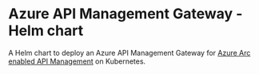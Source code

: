 # Azure API Management Gateway - Helm chart

A Helm chart to deploy an Azure API Management Gateway for [Azure Arc enabled API Management](https://docs.microsoft.com/en-us/azure/api-management/self-hosted-gateway-overview) on Kubernetes.
